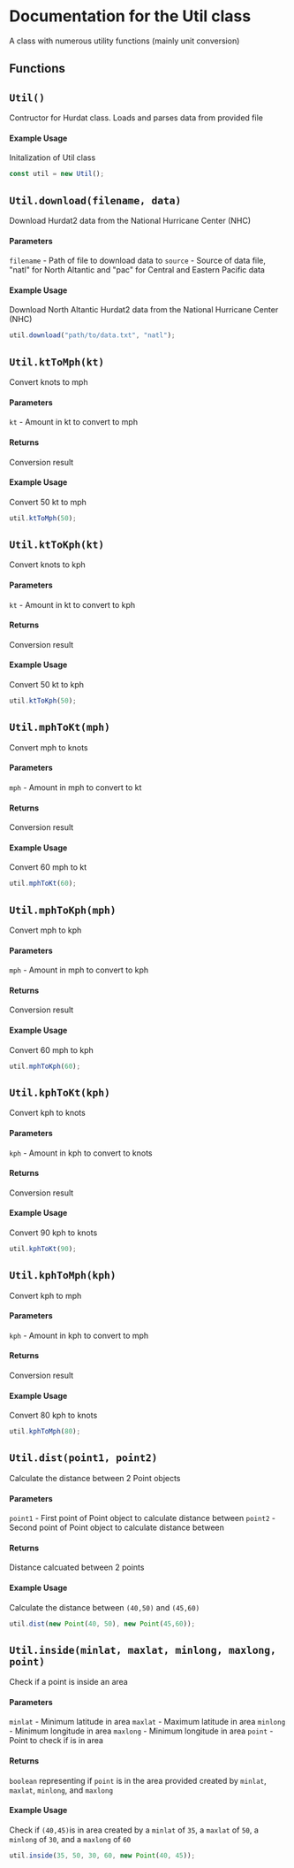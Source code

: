 
# Documentation for the Util class

A class with numerous utility functions (mainly unit conversion) 

## Functions

## `Util()` 

Contructor for Hurdat class. Loads and parses data from provided file

#### Example Usage

Initalization of Util class

```javascript
const util = new Util();
```

## `Util.download(filename, data)`

Download Hurdat2 data from the National Hurricane Center (NHC)

#### Parameters

`filename` - Path of file to download data to
`source` - Source of data file, "natl" for North Altantic and "pac" for Central and Eastern Pacific data

#### Example Usage

Download North Altantic Hurdat2 data from the National Hurricane Center (NHC)

```javascript
util.download("path/to/data.txt", "natl");
```


## `Util.ktToMph(kt)`

Convert knots to mph

#### Parameters

`kt` - Amount in kt to convert to mph 

#### Returns

Conversion result

#### Example Usage

Convert 50 kt to mph

```javascript
util.ktToMph(50);
```

## `Util.ktToKph(kt)`

Convert knots to kph

#### Parameters

`kt` - Amount in kt to convert to kph 

#### Returns

Conversion result

#### Example Usage

Convert 50 kt to kph

```javascript
util.ktToKph(50);
```

## `Util.mphToKt(mph)`

Convert mph to knots

#### Parameters

`mph` - Amount in mph to convert to kt 

#### Returns

Conversion result

#### Example Usage

Convert 60 mph to kt

```javascript
util.mphToKt(60);
```

## `Util.mphToKph(mph)`

Convert mph to kph

#### Parameters

`mph` - Amount in mph to convert to kph 

#### Returns

Conversion result

#### Example Usage

Convert 60 mph to kph

```javascript
util.mphToKph(60);
```

## `Util.kphToKt(kph)`

Convert kph to knots

#### Parameters

`kph` - Amount in kph to convert to knots 

#### Returns

Conversion result

#### Example Usage

Convert 90 kph to knots

```javascript
util.kphToKt(90);
```

## `Util.kphToMph(kph)`

Convert kph to mph

#### Parameters

`kph` - Amount in kph to convert to mph 

#### Returns

Conversion result

#### Example Usage

Convert 80 kph to knots

```javascript
util.kphToMph(80);
```

## `Util.dist(point1, point2)`

Calculate the distance between 2 Point objects

#### Parameters

`point1` - First point of Point object to calculate distance between
`point2` - Second point of Point object to calculate distance between

#### Returns

Distance calcuated between 2 points

#### Example Usage

Calculate the distance between `(40,50)` and `(45,60)`

```javascript
util.dist(new Point(40, 50), new Point(45,60));
```

## `Util.inside(minlat, maxlat, minlong, maxlong, point)`

Check if a point is inside an area

#### Parameters

`minlat` - Minimum latitude in area
`maxlat` - Maximum latitude in area
`minlong` - Minimum longitude in area
`maxlong` - Minimum longitude in area
`point` - Point to check if is in area

#### Returns

`boolean` representing if `point` is in the area provided created by `minlat`, `maxlat`, `minlong`, and `maxlong`

#### Example Usage

Check if `(40,45)`is in area created by a `minlat` of `35`, a `maxlat` of `50`, a `minlong` of `30`, and a `maxlong` of `60`

```javascript
util.inside(35, 50, 30, 60, new Point(40, 45));
```
